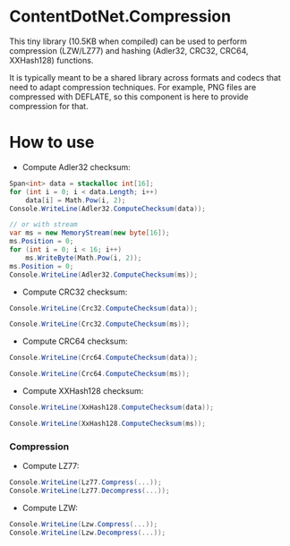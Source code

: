 ﻿# ContentDotNet.Compression
This tiny library (10.5KB when compiled) can be used to perform compression (LZW/LZ77)
and hashing (Adler32, CRC32, CRC64, XXHash128) functions.

It is typically meant to be a shared library across formats and codecs that need to adapt
compression techniques. For example, PNG files are compressed with DEFLATE, so this component
is here to provide compression for that.

# How to use
- Compute Adler32 checksum:
```cs
Span<int> data = stackalloc int[16];
for (int i = 0; i < data.Length; i++)
    data[i] = Math.Pow(i, 2);
Console.WriteLine(Adler32.ComputeChecksum(data));

// or with stream
var ms = new MemoryStream(new byte[16]);
ms.Position = 0;
for (int i = 0; i < 16; i++)
    ms.WriteByte(Math.Pow(i, 2));
ms.Position = 0;
Console.WriteLine(Adler32.ComputeChecksum(ms));
```
- Compute CRC32 checksum:
```cs
Console.WriteLine(Crc32.ComputeChecksum(data));

Console.WriteLine(Crc32.ComputeChecksum(ms));
```
- Compute CRC64 checksum:
```cs
Console.WriteLine(Crc64.ComputeChecksum(data));

Console.WriteLine(Crc64.ComputeChecksum(ms));
```
- Compute XXHash128 checksum:
```cs
Console.WriteLine(XxHash128.ComputeChecksum(data));

Console.WriteLine(XxHash128.ComputeChecksum(ms));
```

### Compression
- Compute LZ77:
```cs
Console.WriteLine(Lz77.Compress(...));
Console.WriteLine(Lz77.Decompress(...));
```
- Compute LZW:
```cs
Console.WriteLine(Lzw.Compress(...));
Console.WriteLine(Lzw.Decompress(...));
```
